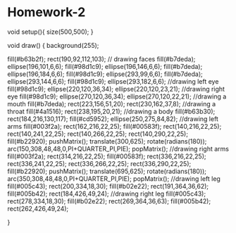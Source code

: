 # Homework-2
void setup(){
size(500,500);
}

void draw() {
  background(255);
  
 fill(#b63b2f);
  rect(190,92,112,103);
  // drawing faces
  fill(#b7deda);
  ellipse(196,101,6,6);
  fill(#98d1c9);
  ellipse(196,146,6,6);
  fill(#b7deda);
  ellipse(196,184,6,6);
  fill(#98d1c9);
  ellipse(293,99,6,6);
  fill(#b7deda);
  ellipse(293,144,6,6);
  fill(#98d1c9);
  ellipse(293,182,6,6);
  //drawing left eye
 fill(#98d1c9);
  ellipse(220,120,36,34);
  ellipse(220,120,23,21);
  //drawing right eye
  fill(#98d1c9);
  ellipse(270,120,36,34);
  ellipse(270,120,22,21);
  //drawing a mouth
 fill(#b7deda);
  rect(223,156,51,20);
  rect(230,162,37,8);
  //drawing a throat
  fill(#4a1516);
  rect(238,195,20,21);
  //drawing a body
  fill(#b63b30);
  rect(184,216,130,117);
  fill(#cd5952);
  ellipse(250,275,84,82);
  //drawing left arms
  fill(#003f2a);
  rect(162,216,22,25);
  fill(#00583f);
  rect(140,216,22,25);
  rect(140,241,22,25);
  rect(140,266,22,25);
  rect(140,290,22,25);
  fill(#b22920);
  pushMatrix();
  translate(300,625);
  rotate(radians(180));
  arc(150,308,48,48,0,PI+QUARTER_PI,PIE);
  popMatrix();
  //drawing right arms
  fill(#003f2a);
  rect(314,216,22,25);
  fill(#00583f);
  rect(336,216,22,25);
  rect(336,241,22,25);
  rect(336,266,22,25);
  rect(336,290,22,25);
  fill(#b22920);
  pushMatrix();
  translate(695,625);
  rotate(radians(180));
  arc(350,308,48,48,0,PI+QUARTER_PI,PIE);
  popMatrix();
  //drawing left leg
  fill(#005c43);
  rect(200,334,18,30);
  fill(#b02e22);
  rect(191,364,36,62);
  fill(#005b42);
  rect(184,426,49,24);
  //drawing right leg
  fill(#005c43);
  rect(278,334,18,30);
  fill(#b02e22);
  rect(269,364,36,63);
  fill(#005b42);
  rect(262,426,49,24);
 
  
}
